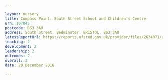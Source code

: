 ```yaml
---

layout: nursery
title: Compass Point: South Street School and Children's Centre
urn: 107045
postcode: BS3 3AU
address: South Street, Bedminster, BRISTOL, BS3 3AU
latestReportUrl: https://reports.ofsted.gov.uk/provider/files/2634071/urn/107045.pdf
teaching: 2
development: 2
leadership: 2
outcomes: 2
overall: 2
date: 20 December 2016

---
```

